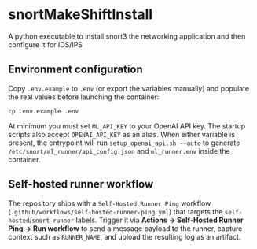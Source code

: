 # snortMakeShiftInstall
A python executable to install snort3 the networking application and then configure it for IDS/IPS

## Environment configuration

Copy `.env.example` to `.env` (or export the variables manually) and populate the real values before launching the container:

```
cp .env.example .env
```

At minimum you must set `ML_API_KEY` to your OpenAI API key. The startup scripts also accept `OPENAI_API_KEY` as an alias. When either variable is present, the entrypoint will run `setup_openai_api.sh --auto` to generate `/etc/snort/ml_runner/api_config.json` and `ml_runner.env` inside the container.

## Self-hosted runner workflow

The repository ships with a `Self-Hosted Runner Ping` workflow (`.github/workflows/self-hosted-runner-ping.yml`) that targets the `self-hosted`/`snort-runner` labels. Trigger it via **Actions → Self-Hosted Runner Ping → Run workflow** to send a message payload to the runner, capture context such as `RUNNER_NAME`, and upload the resulting log as an artifact.
